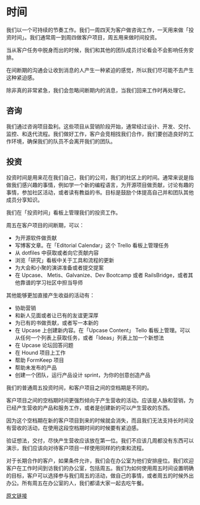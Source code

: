 # 时间

我们以一个可持续的节奏工作。我们一周四天为客户做咨询工作，一天用来做「投资时间」。我们通常周一到周四做客户项目，周五用来做时间投资。

当从客户任务中脱身而出的时候，我们和其他的团队成员讨论看会不会影响任务安排。

在间断期的沟通会让收到消息的人产生一种紧迫的感觉，所以我们尽可能不去产生这种紧迫感。

除非真的非常紧急，我们会忽略间断期内的消息，当我们回来工作时再处理它。

## 咨询

我们通过咨询项目盈利。这些项目从营销阶段开始，通常经过设计、开发、交付、监控、和迭代流程。我们做好工作，客户会竞相找我们合作，我们要创造良好的工作环境，确保我们的队员不会离开我们的团队。

## 投资

投资时间是用来花在我们自己，我们的公司，我们的社区上的时间。通常来说是指做我们感兴趣的事情，例如学一个新的编程语言，为开源项目做贡献，讨论有趣的事情，参加社区活动，或者读有教益的书。目标是鼓励个体提高自己并和团队其他成员分享知识。

我们在「投资时间」看板上管理我们的投资工作。

周五在客户项目的间断期，可以：

- 为开源软件做贡献
- 写博客文章。在「Editorial Calendar」这个 Trello 看板上管理任务
- 从 dotfiles 中获取或者向它贡献内容
- 浏览「研究」看板中关于工具和流程的更新
- 为大会和小聚的演讲准备或者提交提案
- 在 Upcase、 Metis、Galvanize、Dev Bootcamp 或者 RailsBridge，或者其他靠谱的学习社区中担当导师

其他能够更加直接产生收益的活动有：

- 协助营销
- 和新人见面或者让已有的友谊更深厚
- 为已有的书做贡献，或者写一本新的
- 在 Upcase 上创建新内容。在「Upcase Content」 Tello 看板上管理。可以从任何一个列表上获取任务，或者「Ideas」列表上加一个新想法
- 在 Upcase 论坛回答问题
- 在 Hound 项目上工作
- 帮助 FormKeep 项目
- 帮助未发布的产品
- 创建一个团队，运行产品设计 sprint，为你的创意创造产品

我们的普通周五投资时间，和客户项目之间的空档期是不同的。

客户项目之间的空档期时间更强烈倾向于产生营收的活动。应该是人脉和营销，为已经产生营收的产品和服务工作，或者是创建新的可以产生营收的东西。

因为这个空档期在新的客户项目到来的时候就会消失，而且我们无法支持长时间没有营收的活动，在使用这段空档期时间的时候要有紧迫感。

验证想法，交付，尽快产生营收应该放在第一位。我们不应该几周都没有东西可以演示，我们应该向对待客户项目一样使用同样的约束和流程。

对于长期合作的客户，如果条件允许，我们会在办公室为他们安排座位。我们欢迎客户在工作时间到访我们的办公室，包括周五。我们为如何使用周五时间设置明确的目标，客户可以选择参与我们周五的活动，做自己的事情，或者周五的时候外出办公。所有周五在办公室的人，我们都请大家一起去吃午餐。

[原文链接](https://thoughtbot.com/playbook/our-company/time)
